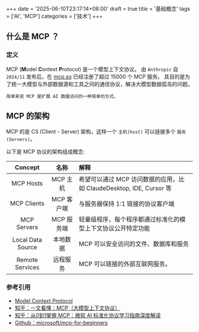 +++
date = '2025-06-10T23:17:14+08:00'
draft = true
title = '基础概念'
tags = ['AI', 'MCP']
categories = ['技术']
+++

## 什么是 MCP ？
### 定义
MCP (**M**odel **C**ontext **P**rotocol) 是一个模型上下文协议。
由 `Anthropic` 自 `2024/11` 发布后，在 [mcp.so](mcp.so) 已经注册了超过 15000 个 MCP 服务。
其目的是为了统一大模型与外部数据源和工具之间的通信协议，解决大模型数据孤岛的问题。

    简单来说 MCP 是扩展 AI 数据访问的一种简单的方式。

## MCP 的架构

MCP 的是 CS (Client - Server) 架构，这样一个 `主机(host)` 可以链接多个 `服务(Servers)`。

以下是 MCP 协议的架构组成概念:

| Concept          | 名称       | 解释 |
| :--------------: | :--------: | :--- |
| MCP Hosts        | MCP 主机   | 希望可以通过 MCP 访问数据的应用，比如 ClaudeDesktop, IDE, Cursor 等 |
| MCP Clients      | MCP 客户端  | 与服务器保持 1:1 链接的协议客户端 |
| MCP Servers      | MCP 服务端  | 轻量级程序，每个程序都通过标准化的模型上下文协议公开特定功能 |
| Local Data Source| 本地数据    | MCP 可以安全访问的文件、数据库和服务 |
| Remote Services  | 远程服务    | MCP 可以链接的外部互联网服务。|


### 参考引用
- [Model Context Protocol](https://zhuanlan.zhihu.com/p/27327515233)
- [知乎：一文看懂：MCP（大模型上下文协议）](https://zhuanlan.zhihu.com/p/27327515233)
- [知乎：从0到1掌握 MCP：微软 AI 标准化协议学习指南深度解读](https://zhuanlan.zhihu.com/p/1914634098984615970)
- [Github：microsoft/mcp-for-beginners](https://github.com/microsoft/mcp-for-beginners)